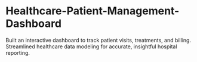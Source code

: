 # Healthcare-Patient-Management-Dashboard
Built an interactive dashboard to track patient visits, treatments, and billing.   Streamlined healthcare data modeling for accurate, insightful hospital reporting.
